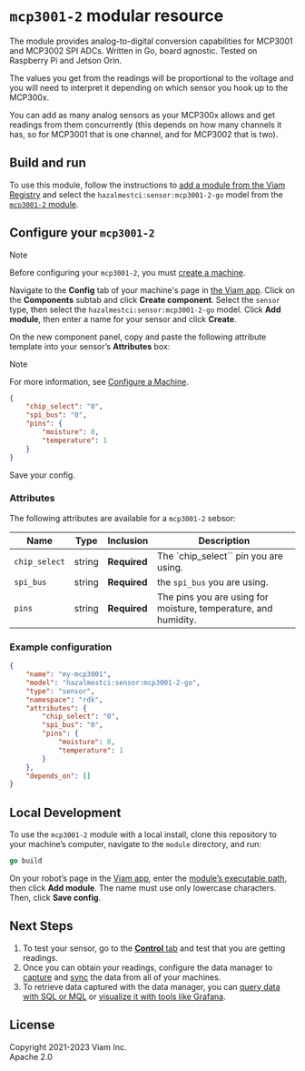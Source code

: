 # `mcp3001-2` modular resource

The module provides analog-to-digital conversion capabilities for MCP3001 and MCP3002 SPI ADCs. Written in Go, board agnostic. Tested on Raspberry Pi and Jetson Orin.

The values you get from the readings will be proportional to the voltage and you will need to interpret it depending on which sensor you hook up to the MCP300x.

You can add as many analog sensors as your MCP300x allows and get readings from them concurrently (this depends on how many channels it has, so for MCP3001 that is one channel, and for MCP3002 that is two).

## Build and run

To use this module, follow the instructions to [add a module from the Viam Registry](https://docs.viam.com/registry/configure/#add-a-modular-resource-from-the-viam-registry) and select the `hazalmestci:sensor:mcp3001-2-go` model from the [`mcp3001-2` module](https://app.viam.com/module/hazalmestci/mcp3001-2).

## Configure your `mcp3001-2`

> [!NOTE]
> Before configuring your `mcp3001-2`, you must [create a machine](https://docs.viam.com/manage/fleet/machines/#add-a-new-machine).

Navigate to the **Config** tab of your machine's page in [the Viam app](https://app.viam.com/).
Click on the **Components** subtab and click **Create component**.
Select the `sensor` type, then select the `hazalmestci:sensor:mcp3001-2-go` model.
Click **Add module**, then enter a name for your sensor and click **Create**.

On the new component panel, copy and paste the following attribute template into your sensor’s **Attributes** box:

> [!NOTE]
> For more information, see [Configure a Machine](https://docs.viam.com/manage/configuration/).

```json
{
    "chip_select": "0",
    "spi_bus": "0",
    "pins": {
        "moisture": 0,
        "temperature": 1
    }
}
```

Save your config.

### Attributes

The following attributes are available for a `mcp3001-2` sebsor:

| Name    | Type   | Inclusion    | Description |
| ------- | ------ | ------------ | ----------- |
| `chip_select` | string | **Required** | The `chip_select`` pin you are using. |
| `spi_bus` | string | **Required** | the `spi_bus` you are using. |
| `pins` | string | **Required** | The pins you are using for moisture, temperature, and humidity. |

### Example configuration

```json
{
    "name": "my-mcp3001",
    "model": "hazalmestci:sensor:mcp3001-2-go",
    "type": "sensor",
    "namespace": "rdk",
    "attributes": {
        "chip_select": "0",
        "spi_bus": "0",
        "pins": {
            "moisture": 0,
            "temperature": 1
        }
    },
    "depends_on": []
}
```

## Local Development

To use the `mcp3001-2` module with a local install, clone this repository to your machine’s computer, navigate to the `module` directory, and run:

```go
go build
```

On your robot’s page in the [Viam app](https://app.viam.com/), enter
the [module’s executable path](/registry/create/#prepare-the-module-for-execution), then click **Add module**.
The name must use only lowercase characters.
Then, click **Save config**.

## Next Steps

1. To test your sensor, go to the [**Control** tab](https://docs.viam.com/manage/fleet/robots/#control) and test that you are getting readings.
2. Once you can obtain your readings, configure the data manager to [capture](https://docs.viam.com/data/capture/) and [sync](https://docs.viam.com/data/cloud-sync/) the data from all of your machines.
3. To retrieve data captured with the data manager, you can [query data with SQL or MQL](https://docs.viam.com/data/query/) or [visualize it with tools like Grafana](https://docs.viam.com/data/visualize/).

## License

Copyright 2021-2023 Viam Inc. <br>
Apache 2.0
